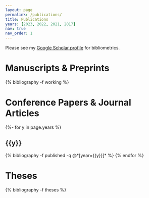 ```yaml
---
layout: page
permalink: /publications/
title: Publications
years: [2023, 2022, 2021, 2017]
nav: true
nav_order: 1
---
```


Please see my <a href="https://scholar.google.com.au/citations?user=F7cVGr0AAAAJ">Google Scholar profile</a> 
for bibliometrics.

<div class="publications">

<h1>Manuscripts & Preprints</h1>

{% bibliography -f working %}

<h1>Conference Papers & Journal Articles</h1>

{%- for y in page.years %}
  <h2 class="year">{{y}}</h2>
  {% bibliography -f published -q @*[year={{y}}]* %}
{% endfor %}

<h1>Theses</h1>

{% bibliography -f theses %}

</div>
